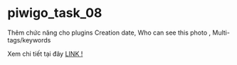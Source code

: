 # piwigo_task_08
Thêm chức năng cho plugins Creation date, Who can see this photo , Multi-tags/keywords 
<p>Xem chi tiết tại đây <a href="https://xmind.ai/share/bHzsuhDa?xid=cmKYIXur">LINK !</a></p>

